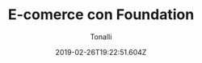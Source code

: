 ---
title: 'E-comerce con Foundation'
date: 2019-02-26T19:22:51.604Z
description: 'Un e-comerce de ropa ficticio creado principalmente con el framework de CSS Foundation.'
author: 'Tonalli'
twitterUser: 'TuentyFaiv'
banner: ./cover.jpg
color: '#CC0000'
url: ''
withoutUrl: La url del proyecto será publicada dentro de poco 😁
---